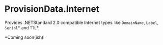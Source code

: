 # ProvisionData.Internet
Provides .NETStandard 2.0 compatible Internet types like `DomainName`, `Label`, `Serial`\* and `TTL`\*.



\*Coming soon(ish)!
